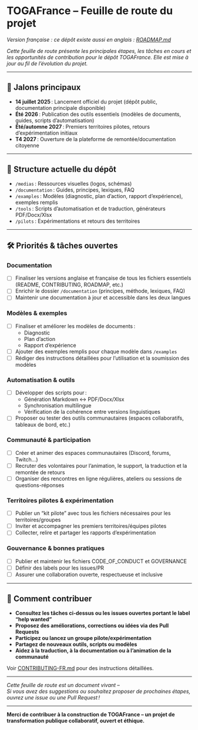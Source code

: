 # TOGAFrance – Feuille de route du projet
_Version française : ce dépôt existe aussi en anglais : [ROADMAP.md](./ROADMAP.md)_

_Cette feuille de route présente les principales étapes, les tâches en cours et les opportunités de contribution pour le dépôt TOGAFrance. Elle est mise à jour au fil de l’évolution du projet._

---

## 🚩 Jalons principaux

- **14 juillet 2025** : Lancement officiel du projet (dépôt public, documentation principale disponible)
- **Été 2026** : Publication des outils essentiels (modèles de documents, guides, scripts d’automatisation)
- **Été/automne 2027** : Premiers territoires pilotes, retours d’expérimentation initiaux
- **T4 2027** : Ouverture de la plateforme de remontée/documentation citoyenne

---

## 📂 Structure actuelle du dépôt

- `/medias` : Ressources visuelles (logos, schémas)
- `/documentation` : Guides, principes, lexiques, FAQ
- `/examples` : Modèles (diagnostic, plan d’action, rapport d’expérience), exemples remplis
- `/tools` : Scripts d’automatisation et de traduction, générateurs PDF/Docx/Xlsx
- `/pilots` : Expérimentations et retours des territoires

---

## 🛠️ Priorités & tâches ouvertes

### **Documentation**
- [ ] Finaliser les versions anglaise et française de tous les fichiers essentiels (README, CONTRIBUTING, ROADMAP, etc.)
- [ ] Enrichir le dossier `/documentation` (principes, méthode, lexiques, FAQ)
- [ ] Maintenir une documentation à jour et accessible dans les deux langues

### **Modèles & exemples**
- [ ] Finaliser et améliorer les modèles de documents :  
  - Diagnostic
  - Plan d’action
  - Rapport d’expérience
- [ ] Ajouter des exemples remplis pour chaque modèle dans `/examples`
- [ ] Rédiger des instructions détaillées pour l’utilisation et la soumission des modèles

### **Automatisation & outils**
- [ ] Développer des scripts pour :
  - Génération Markdown ↔️ PDF/Docx/Xlsx
  - Synchronisation multilingue
  - Vérification de la cohérence entre versions linguistiques
- [ ] Proposer ou tester des outils communautaires (espaces collaboratifs, tableaux de bord, etc.)

### **Communauté & participation**
- [ ] Créer et animer des espaces communautaires (Discord, forums, Twitch…)
- [ ] Recruter des volontaires pour l’animation, le support, la traduction et la remontée de retours
- [ ] Organiser des rencontres en ligne régulières, ateliers ou sessions de questions-réponses

### **Territoires pilotes & expérimentation**
- [ ] Publier un “kit pilote” avec tous les fichiers nécessaires pour les territoires/groupes
- [ ] Inviter et accompagner les premiers territoires/équipes pilotes
- [ ] Collecter, relire et partager les rapports d’expérimentation

### **Gouvernance & bonnes pratiques**
- [ ] Publier et maintenir les fichiers CODE_OF_CONDUCT et GOVERNANCE
- [ ] Définir des labels pour les issues/PR
- [ ] Assurer une collaboration ouverte, respectueuse et inclusive

---

## 🤝 Comment contribuer

- **Consultez les tâches ci-dessus ou les issues ouvertes portant le label “help wanted”**
- **Proposez des améliorations, corrections ou idées via des Pull Requests**
- **Participez ou lancez un groupe pilote/expérimentation**
- **Partagez de nouveaux outils, scripts ou modèles**
- **Aidez à la traduction, à la documentation ou à l’animation de la communauté**

Voir [CONTRIBUTING-FR.md](./CONTRIBUTING-FR.md) pour des instructions détaillées.

---

_Cette feuille de route est un document vivant –  
Si vous avez des suggestions ou souhaitez proposer de prochaines étapes, ouvrez une issue ou une Pull Request !_

---

**Merci de contribuer à la construction de TOGAFrance – un projet de transformation publique collaboratif, ouvert et éthique.**
